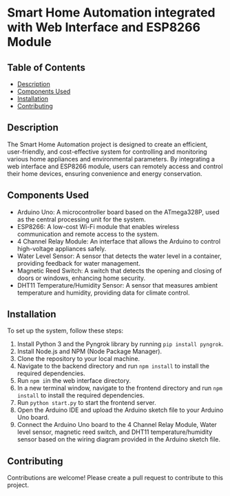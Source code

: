 # Smart Home Automation integrated with Web Interface and ESP8266 Module

## Table of Contents

- [Description](#description)
- [Components Used](#components-used)
- [Installation](#installation)
- [Contributing](#contributing)

## Description

The Smart Home Automation project is designed to create an efficient, user-friendly, and cost-effective system for controlling and monitoring various home appliances and environmental parameters. By integrating a web interface and ESP8266 module, users can remotely access and control their home devices, ensuring convenience and energy conservation.

## Components Used

- Arduino Uno: A microcontroller board based on the ATmega328P, used as the central processing unit for the system.
- ESP8266: A low-cost Wi-Fi module that enables wireless communication and remote access to the system.
- 4 Channel Relay Module: An interface that allows the Arduino to control high-voltage appliances safely.
- Water Level Sensor: A sensor that detects the water level in a container, providing feedback for water management.
- Magnetic Reed Switch: A switch that detects the opening and closing of doors or windows, enhancing home security.
- DHT11 Temperature/Humidity Sensor: A sensor that measures ambient temperature and humidity, providing data for climate control.

## Installation

To set up the system, follow these steps:

1. Install Python 3 and the Pyngrok library by running `pip install pyngrok`.
2. Install Node.js and NPM (Node Package Manager).
3. Clone the repository to your local machine.
4. Navigate to the backend directory and run `npm install` to install the required dependencies.
5. Run `npm i`in the web interface directory.
6. In a new terminal window, navigate to the frontend directory and run `npm install` to install the required dependencies.
7. Run `python start.py` to start the frontend server.
8. Open the Arduino IDE and upload the Arduino sketch file to your Arduino Uno board.
9. Connect the Arduino Uno board to the 4 Channel Relay Module, Water level sensor, magnetic reed switch, and DHT11 temperature/humidity sensor based on the wiring diagram provided in the Arduino sketch file.

## Contributing

Contributions are welcome! Please create a pull request to contribute to this project.
